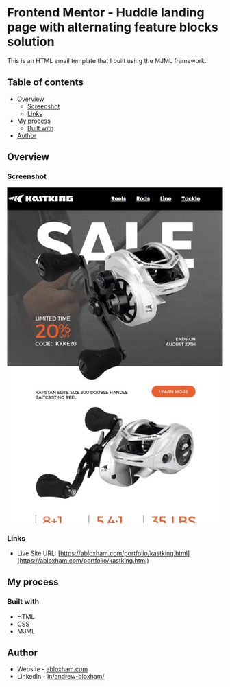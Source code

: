 # Frontend Mentor - Huddle landing page with alternating feature blocks solution

This is an HTML email template that I built using the MJML framework.

## Table of contents

- [Overview](#overview)
  - [Screenshot](#screenshot)
  - [Links](#links)
- [My process](#my-process)
  - [Built with](#built-with)
- [Author](#author)
## Overview

### Screenshot

![](./images/kastking_thumbnail.jpg)

### Links

- Live Site URL: [https://abloxham.com/portfolio/kastking.html](https://abloxham.com/portfolio/kastking.html)

## My process

### Built with

- HTML
- CSS
- MJML

## Author

- Website - [abloxham.com](https://abloxham.com/)
- LinkedIn - [in/andrew-bloxham/](https://www.linkedin.com/in/andrew-bloxham/)